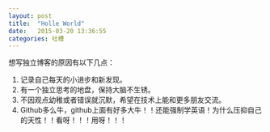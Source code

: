 ```yaml
---
layout: post
title:  "Holle World"
date:   2015-03-20 13:36:55
categories: 吐槽
---
```

想写独立博客的原因有以下几点：
1. 记录自己每天的小进步和新发现。
2. 有一个独立思考的地盘，保持大脑不生锈。
3. 不因观点幼稚或者错误就沉默，希望在技术上能和更多朋友交流。
4. Github多么牛，github上面有好多大牛！！还能强制学英语！为什么压抑自己的天性！！看呀！！！用呀！！！